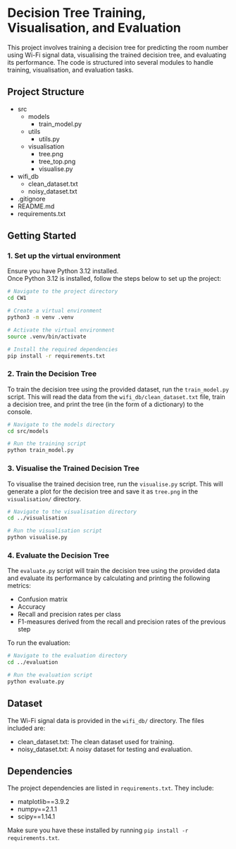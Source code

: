 # Decision Tree Training, Visualisation, and Evaluation

This project involves training a decision tree for predicting the room number using Wi-Fi signal data, visualising the
trained decision tree, and evaluating its performance. The code is structured into several modules to handle training,
visualisation, and evaluation tasks.

## Project Structure
- src
  - models
    - train_model.py
  - utils
    - utils.py
  - visualisation
    - tree.png
    - tree_top.png
    - visualise.py
- wifi_db
  - clean_dataset.txt
  - noisy_dataset.txt
- .gitignore
- README.md
- requirements.txt

## Getting Started

### 1. Set up the virtual environment
Ensure you have Python 3.12 installed.\
Once Python 3.12 is installed, follow the steps below to set up the project:

```bash
# Navigate to the project directory
cd CW1

# Create a virtual environment
python3 -m venv .venv

# Activate the virtual environment
source .venv/bin/activate

# Install the required dependencies
pip install -r requirements.txt
```

### 2. Train the Decision Tree
To train the decision tree using the provided dataset, run the ```train_model.py``` script. This will read the data from
the ```wifi_db/clean_dataset.txt``` file, train a decision tree, and print the tree (in the form of a dictionary) to the
console.

```bash
# Navigate to the models directory
cd src/models

# Run the training script
python train_model.py
```

### 3. Visualise the Trained Decision Tree
To visualise the trained decision tree, run the ```visualise.py``` script. This will generate a plot for the decision
tree and save it as ```tree.png``` in the ```visualisation/``` directory.

```bash
# Navigate to the visualisation directory
cd ../visualisation

# Run the visualisation script
python visualise.py
```

### 4. Evaluate the Decision Tree
The ```evaluate.py``` script will train the decision tree using the provided data and evaluate its performance by
calculating and printing the following metrics:
- Confusion matrix
- Accuracy
- Recall and precision rates per class
- F1-measures derived from the recall and precision rates of the previous step

To run the evaluation:
```bash
# Navigate to the evaluation directory
cd ../evaluation

# Run the evaluation script
python evaluate.py
```

## Dataset
The Wi-Fi signal data is provided in the ```wifi_db/``` directory. The files included are:
- clean_dataset.txt: The clean dataset used for training.
- noisy_dataset.txt: A noisy dataset for testing and evaluation.

## Dependencies
The project dependencies are listed in ```requirements.txt```. They include:
- matplotlib==3.9.2
- numpy==2.1.1
- scipy==1.14.1

Make sure you have these installed by running ```pip install -r requirements.txt```.
